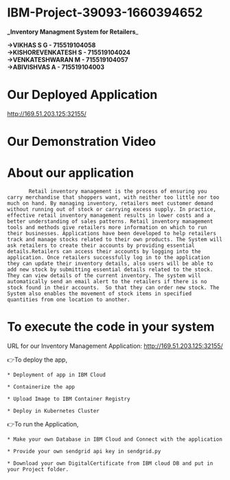 # IBM-Project-39093-1660394652
**_Inventory Managment System for Retailers**_

**->VIKHAS S G          - 715519104058<br />
->KISHOREVENKATESH S    - 715519104024<br />
->VENKATESHWARAN M      - 715519104057<br />
->ABIVISHVAS A          - 715519104003**

# Our Deployed Application 
http://169.51.203.125:32155/

# Our Demonstration Video

# About our application
           Retail inventory management is the process of ensuring you carry merchandise that shoppers want, with neither too little nor too much on hand. By managing inventory, retailers meet customer demand without running out of stock or carrying excess supply. In practice, effective retail inventory management results in lower costs and a better understanding of sales patterns. Retail inventory management tools and methods give retailers more information on which to run their businesses. Applications have been developed to help retailers track and manage stocks related to their own products. The System will ask retailers to create their accounts by providing essential details.Retailers can access their accounts by logging into the application. Once retailers successfully log in to the application they can update their inventory details, also users will be able to add new stock by submitting essential details related to the stock. They can view details of the current inventory. The system will automatically send an email alert to the retailers if there is no stock found in their accounts.  So that they can order new stock. The System also enables the movement of stock items in specified quantities from one location to another. 

# To execute the code in your system
URL for our Inventory Management Application: http://169.51.203.125:32155/

👉To deploy the app,

    * Deployment of app in IBM Cloud
    
    * Containerize the app
    
    * Upload Image to IBM Container Registry
    
    * Deploy in Kubernetes Cluster
    
👉To run the Application,

    * Make your own Database in IBM Cloud and Connect with the application
    
    * Provide your own sendgrid api key in sendgrid.py
    
    * Download your own DigitalCertificate from IBM cloud DB and put in your Project folder.
